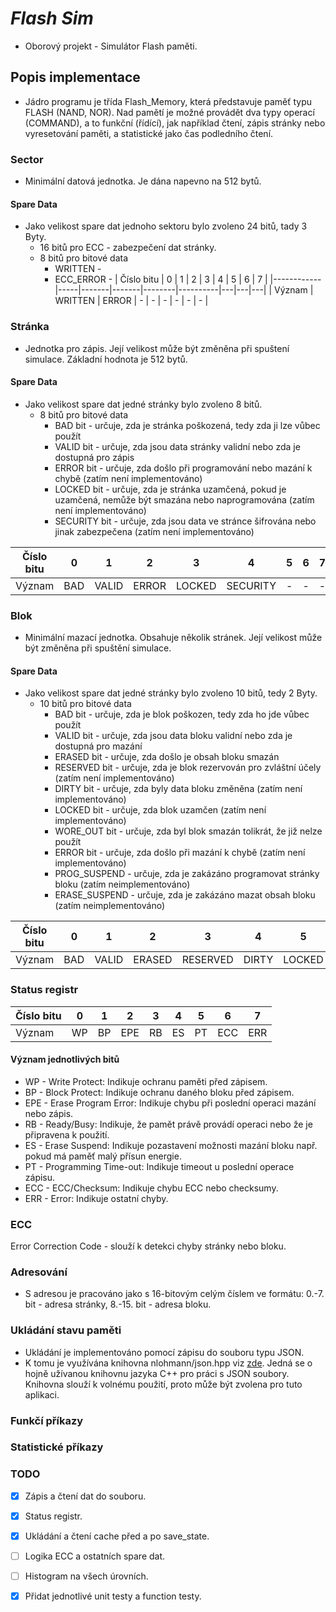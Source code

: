 # ***Flash Sim***

* Oborový projekt - Simulátor Flash paměti.

## Popis implementace

* Jádro programu je třída Flash_Memory, která představuje paměť typu FLASH (NAND, NOR).
Nad pamětí je možné provádět dva typy operací (COMMAND), a to funkční (řídící), jak například
čtení, zápis stránky nebo vyresetování paměti, a statistické jako čas podledního čtení.

### Sector

* Minimální datová jednotka. Je dána napevno na 512 bytů.

#### Spare Data

* Jako velikost spare dat jednoho sektoru bylo zvoleno 24 bitů, tady 3 Byty.
  * 16 bitů pro ECC - zabezpečení dat stránky.
  * 8 bitů pro bitové data
    * WRITTEN - 
    * ECC_ERROR - 
| Číslo bitu | 0   | 1     | 2     | 3      | 4        | 5 | 6 | 7 |
|------------|-----|-------|-------|--------|----------|---|---|---|
| Význam     | WRITTEN | ERROR | - | - | - | - | - | - |

### Stránka

* Jednotka pro zápis. Její velikost může být změněna při spuštení simulace. Základní
hodnota je 512 bytů.

#### Spare Data

* Jako velikost spare dat jedné stránky bylo zvoleno 8 bitů.
  * 8 bitů pro bitové data 
    * BAD bit - určuje, zda je stránka poškozená, tedy zda ji lze vůbec použít
    * VALID bit - určuje, zda jsou data stránky validní nebo zda je dostupná pro zápis
    * ERROR bit - určuje, zda došlo při programování nebo mazání k chybě (zatím není implementováno)
    * LOCKED bit - určuje, zda je stránka uzamčená, pokud je uzamčená, nemůže být smazána nebo naprogramována (zatím není implementováno)
    * SECURITY bit - určuje, zda jsou data ve stránce šifrována nebo jinak zabezpečena (zatím není implementováno)

| Číslo bitu | 0   | 1     | 2     | 3      | 4        | 5 | 6 | 7 |
|------------|-----|-------|-------|--------|----------|---|---|---|
| Význam     | BAD | VALID | ERROR | LOCKED | SECURITY | - | - | - |

### Blok

* Minimální mazací jednotka. Obsahuje několik stránek. Její velikost může být změněna při
spuštění simulace.

#### Spare Data

* Jako velikost spare dat jedné stránky bylo zvoleno 10 bitů, tedy 2 Byty.
  * 10 bitů pro bitové data
    * BAD bit - určuje, zda je blok poškozen, tedy zda ho jde vůbec použít
    * VALID bit - určuje, zda jsou data bloku validní nebo zda je dostupná pro mazání
    * ERASED bit - určuje, zda došlo je obsah bloku smazán
    * RESERVED bit - určuje, zda je blok rezervován pro zvláštní účely (zatím není implementováno)
    * DIRTY bit - určuje, zda byly data bloku změněna (zatím není implementováno)
    * LOCKED bit - určuje, zda blok uzamčen (zatím není implementováno)
    * WORE_OUT bit - určuje, zda byl blok smazán tolikrát, že již nelze použít
    * ERROR bit - určuje, zda došlo při mazání k chybě (zatím není implementováno)
    * PROG_SUSPEND - určuje, zda je zakázáno programovat stránky bloku (zatím neimplementováno)
    * ERASE_SUSPEND - určuje, zda je zakázáno mazat obsah bloku (zatím neimplementováno)

| Číslo bitu | 0   | 1     | 2      | 3        | 4     | 5      | 6        | 7     | 8           | 9              |
|------------|-----|-------|--------|----------|-------|--------|----------|-------|-------------|----------------|
| Význam     | BAD | VALID | ERASED | RESERVED | DIRTY | LOCKED | WORE_OUT | ERROR | PROG_SUSPEND | ERASE_SUSPEND  |

### Status registr

| Číslo bitu | 0   | 1     | 2   | 3  | 4  | 5  | 6   | 7   |
|------------|-----|-------|-----|----|----|----|-----|-----|
| Význam     | WP | BP | EPE | RB | ES | PT | ECC | ERR |

#### Význam jednotlivých bitů

* WP - Write Protect: Indikuje ochranu paměti před zápisem.
* BP - Block Protect: Indikuje ochranu daného bloku před zápisem.
* EPE - Erase Program Error: Indikuje chybu při poslední operaci mazání nebo zápis.
* RB - Ready/Busy: Indikuje, že pamět právě provádí operaci nebo že je připravena k použití.
* ES - Erase Suspend: Indikuje pozastavení možnosti mazání bloku např. pokud má paměť malý přísun energie.
* PT - Programming Time-out: Indikuje timeout u poslední operace zápisu.
* ECC - ECC/Checksum: Indikuje chybu ECC nebo checksumy.
* ERR - Error: Indikuje ostatní chyby.

### ECC

Error Correction Code - slouží k detekci chyby stránky nebo bloku.

### Adresování

* S adresou je pracováno jako s 16-bitovým celým číslem ve formátu: 0.-7. bit - adresa stránky, 8.-15. bit - adresa bloku.

### Ukládání stavu paměti

* Ukládání je implementováno pomocí zápisu do souboru typu JSON.
* K tomu je využívána knihovna nlohmann/json.hpp viz [zde](https://github.com/nlohmann/json). Jedná se o hojně 
  užívanou knihovnu jazyka C++ pro práci s JSON soubory. Knihovna slouží k volnému použití, proto může být zvolena
  pro tuto aplikaci.

### Funkčí příkazy


### Statistické příkazy


### TODO
*[x] Zápis a čtení dat do souboru.
*[x] Status registr.
*[x] Ukládání a čtení cache před a po save_state.
*[ ] Logika ECC a ostatních spare dat.
*[ ] Histogram na všech úrovních.
*[x] Přidat jednotlivé unit testy a function testy.


